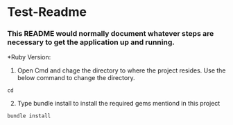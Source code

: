 # Test-Readme

### This README would normally document whatever steps are necessary to get the application up and running.

*Ruby Version: 

1. Open Cmd and chage the directory to where the project resides. Use the below command to change the directory.
```
cd
```

2. Type bundle install to install the required gems mentiond in this project
```
bundle install
```
              
             
             
